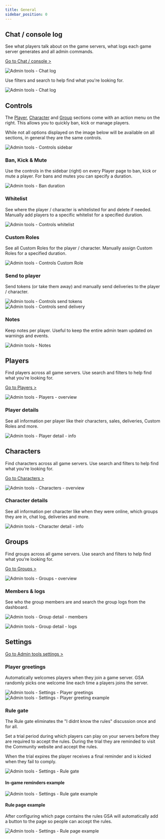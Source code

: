 ```yaml
---
title: General
sidebar_position: 0
---
```


## Chat / console log
See what players talk about on the game servers, what logs each game server generates and all admin commands.

[Go to Chat / console >](https://dash.gameserverapp.com/admintools/chatconsole)

![Admin tools - Chat log](/img/dashboard/admin_tools/general/chat_console_logs_overview.jpg)

Use filters and search to help find what you're looking for.

![Admin tools - Chat log](/img/dashboard/admin_tools/general/chatlog_search_filter.jpg)

## Controls
The [Player](#players), [Character](#characters) and [Group](#groups) sections come with an action menu on the right. This allows you to quickly ban, kick or manage players.

While not all options displayed on the image below will be available on all sections, in general they are the same controls.

![Admin tools - Controls sidebar](/img/dashboard/admin_tools/general/controls_sidebar.jpg)

### Ban, Kick & Mute
Use the controls in the sidebar (right) on every Player page to ban, kick or mute a player.
For bans and mutes you can specify a duration.

![Admin tools - Ban duration](/img/dashboard/admin_tools/general/controls_ban_duration.jpg)

### Whitelist
See where the player / character is whitelisted for and delete if needed.
Manually add players to a specific whitelist for a specified duration.

![Admin tools - Controls whitelist](/img/dashboard/admin_tools/general/controls_whitelist.jpg)

### Custom Roles
See all Custom Roles for the player / character. Manually assign Custom Roles for a specified duration.

![Admin tools - Controls Custom Role](/img/dashboard/admin_tools/general/controls_customrole.jpg)

### Send to player
Send tokens (or take them away) and manually send deliveries to the player / character.

![Admin tools - Controls send tokens](/img/dashboard/admin_tools/general/controls_send_tokens.jpg)
![Admin tools - Controls send delivery](/img/dashboard/admin_tools/general/controls_send_delivery.jpg)

### Notes
Keep notes per player. Useful to keep the entire admin team updated on warnings and events.

![Admin tools - Notes](/img/dashboard/admin_tools/general/controls_notes.jpg)

## Players
Find players across all game servers. Use search and filters to help find what you're looking for.

[Go to Players >](https://dash.gameserverapp.com/admintools/accounts)

![Admin tools - Players - overview](/img/dashboard/admin_tools/general/players_overview.jpg)

### Player details
See all information per player like their characters, sales, deliveries, Custom Roles and more.

![Admin tools - Player detail - info](/img/dashboard/admin_tools/general/player_detail_info.jpg)

## Characters
Find characters across all game servers. Use search and filters to help find what you're looking for.

[Go to Characters >](https://dash.gameserverapp.com/admintools/characters)

![Admin tools - Characters - overview](/img/dashboard/admin_tools/general/characters_overview.jpg)

### Character details
See all information per character like when they were online, which groups they are in, chat log, deliveries and more.

![Admin tools - Character detail - info](/img/dashboard/admin_tools/general/character_detail_info.jpg)

## Groups
Find groups across all game servers. Use search and filters to help find what you're looking for.

[Go to Groups >](https://dash.gameserverapp.com/admintools/groups)

![Admin tools - Groups - overview](/img/dashboard/admin_tools/general/groups_overview.jpg)

### Members & logs
See who the group members are and search the group logs from the dashboard.

![Admin tools - Group detail - members](/img/dashboard/admin_tools/general/group_detail_characters.jpg)

![Admin tools - Group detail - logs](/img/dashboard/admin_tools/general/group_detail_log.jpg)


## Settings

[Go to Admin tools settings >](https://dash.gameserverapp.com/admintools/settings)

### Player greetings
Automatically welcomes players when they join a game server. GSA randomly picks one welcome line each time a players joins the server.

![Admin tools - Settings - Player greetings](/img/dashboard/admin_tools/general/settings_greetings.jpg)
![Admin tools - Settings - Player greeting example](/img/dashboard/admin_tools/general/player_greeting_example.jpg)

### Rule gate
The Rule gate eliminates the "I didnt know the rules" discussion once and for all.

Set a trial period during which players can play on your servers before they are required to accept the rules. During the trial they are reminded to visit the Community website and accept the rules.

When the trial expires the player receives a final reminder and is kicked when they fail to comply.

![Admin tools - Settings - Rule gate](/img/dashboard/admin_tools/general/settings_rulegate.jpg)

#### In-game reminders example
![Admin tools - Settings - Rule gate example](/img/dashboard/admin_tools/general/rule_gate_example.jpg)

#### Rule page example
After configuring which page contains the rules GSA will automatically add a button to the page so people can accept the rules.

![Admin tools - Settings - Rule page example](/img/dashboard/admin_tools/general/rule_page_example.jpg)
